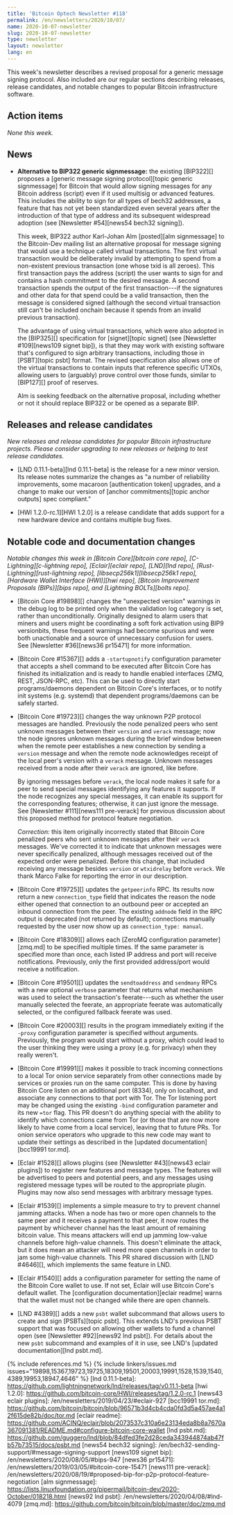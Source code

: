 ```yaml
---
title: 'Bitcoin Optech Newsletter #118'
permalink: /en/newsletters/2020/10/07/
name: 2020-10-07-newsletter
slug: 2020-10-07-newsletter
type: newsletter
layout: newsletter
lang: en
---
```

This week's newsletter describes a revised proposal for a generic
message signing protocol.  Also included are our
regular sections describing releases, release candidates, and notable
changes to popular Bitcoin infrastructure software.

## Action items

*None this week.*

## News

- **Alternative to BIP322 generic signmessage:** the existing [BIP322][]
  proposes a [generic message signing protocol][topic generic
  signmessage] for Bitcoin that would allow signing messages for any
  Bitcoin address (script) even if it used multisig or advanced
  features.  This includes the ability to sign for all types of bech32
  addresses, a feature that has not yet been standardized even several years
  after the introduction of that type of address and its subsequent
  widespread adoption (see [Newsletter #54][news54 bech32 signing]).

  This week, BIP322 author Karl-Johan Alm [posted][alm signmessage] to
  the Bitcoin-Dev mailing list an alternative proposal for message
  signing that would use a technique called virtual transactions.  The
  first virtual transaction would be deliberately invalid by
  attempting to spend from a non-existent previous transaction (one
  whose txid is all zeroes).  This first transaction pays the address
  (script) the user wants to sign for and contains a hash commitment
  to the desired message.  A second transaction spends the output of
  the first transaction---if the signatures and other data for that
  spend could be a valid transaction, then the message is considered
  signed (although the second virtual transaction still can't be
  included onchain because it spends from an invalid previous
  transaction).

  The advantage of using virtual transactions, which were also adopted
  in the [BIP325][] specification for [signet][topic signet] (see
  [Newsletter #109][news109 signet bip]), is that they may work with
  existing software that's configured to sign arbitrary transactions,
  including those in [PSBT][topic psbt] format.  The revised
  specification also allows one of the virtual transactions to contain inputs
  that reference specific UTXOs, allowing users to (arguably) prove
  control over those funds, similar to [BIP127][] proof of reserves.

  Alm is seeking feedback on the alternative proposal, including
  whether or not it should replace BIP322 or be opened as a separate
  BIP.

## Releases and release candidates

*New releases and release candidates for popular Bitcoin infrastructure
projects.  Please consider upgrading to new releases or helping to test
release candidates.*

- [LND 0.11.1-beta][lnd 0.11.1-beta] is the release for a new minor
  version.  Its release notes summarize the changes as "a number of
  reliability improvements, some macaroon [authentication token]
  upgrades, and a change to make our version of [anchor
  commitments][topic anchor outputs] spec compliant."

- [HWI 1.2.0-rc.1][HWI 1.2.0] is a release candidate that adds support
  for a new hardware device and contains multiple bug fixes.

## Notable code and documentation changes

*Notable changes this week in [Bitcoin Core][bitcoin core repo],
[C-Lightning][c-lightning repo], [Eclair][eclair repo], [LND][lnd repo],
[Rust-Lightning][rust-lightning repo], [libsecp256k1][libsecp256k1 repo],
[Hardware Wallet Interface (HWI)][hwi repo], [Bitcoin Improvement Proposals
(BIPs)][bips repo], and [Lightning BOLTs][bolts repo].*

- [Bitcoin Core #19898][] changes the "unexpected version" warnings in the debug
  log to be printed only when the validation log category is set, rather than
  unconditionally. Originally designed to alarm users that miners and users
  might be coordinating a soft fork activation using BIP9 versionbits, these
  frequent warnings had become spurious and were both unactionable and a
  source of unnecessary confusion for users. See [Newsletter #36][news36
  pr15471] for more information.

- [Bitcoin Core #15367][] adds a `-startupnotify` configuration parameter that accepts
  a shell command to be executed after Bitcoin Core has finished its
  initialization and is ready to handle enabled interfaces (ZMQ,
  REST, JSON-RPC, etc). This can be used to directly start programs/daemons
  dependent on Bitcoin Core's interfaces, or to notify init systems (e.g.
  systemd) that dependent programs/daemons can be safely started.

- [Bitcoin Core #19723][] changes the way unknown P2P protocol messages
  are handled.  Previously the node penalized peers who sent unknown
  messages between their `version` and `verack` message; now the node ignores unknown messages during the
  brief window between when the remote peer establishes a new connection
  by sending a `version` message and when the remote node acknowledges
  receipt of the local peer's version with a `verack` message.  Unknown
  messages received from a node after their `verack` are ignored, like before.

  By ignoring messages before `verack`, the local node makes it safe
  for a peer to send special messages identifying any features it
  supports.  If the node recognizes any special messages, it can
  enable its support for the corresponding features; otherwise, it can
  just ignore the message.  See [Newsletter #111][news111 pre-verack]
  for previous discussion about this proposed method for protocol
  feature negotiation.

  *Correction:* this item originally incorrectly stated that Bitcoin
  Core penalized peers who sent unknown messages after their `verack`
  messages.  We've corrected it to indicate that unknown messages were
  never specifically penalized, although messages received out of the
  expected order were penalized.  Before this change, that included
  receiving any message besides `version` or `wtxidrelay` before `verack`.  We thank
  Marco Falke for reporting the error in our description.

- [Bitcoin Core #19725][] updates the `getpeerinfo` RPC.  Its results
  now return a new `connection_type` field that indicates the
  reason the node either opened that connection to an outbound peer or
  accepted an inbound connection from the peer.  The existing `addnode`
  field in the RPC output is deprecated (not returned by default);
  connections manually requested by the user now show up as
  `connection_type: manual`.

- [Bitcoin Core #18309][] allows each [ZeroMQ configuration parameter][zmq.md] to
  be specified multiple times.  If the same parameter is specified more
  than once, each listed IP address and port will receive notifications.
  Previously, only the first provided address/port would receive a
  notification.

- [Bitcoin Core #19501][] updates the `sendtoaddress` and `sendmany`
  RPCs with a new optional `verbose` parameter that returns what
  mechanism was used to select the transaction's feerate---such as
  whether the user manually selected the feerate, an appropriate feerate
  was automatically selected, or the configured fallback feerate was used.

- [Bitcoin Core #20003][] results in the program immediately exiting
  if the `-proxy` configuration parameter is specified without
  arguments.  Previously, the program would start without a proxy, which
  could lead to the user thinking they were using a proxy (e.g. for
  privacy) when they really weren't.

- [Bitcoin Core #19991][] makes it possible to track incoming
  connections to a local Tor onion service separately from other
  connections made by services or proxies run on the same computer.
  This is done by having Bitcoin Core listen on an additional port
  (8334), only on localhost, and associate any connections to that port
  with Tor.  The Tor listening port may be changed using the existing
  `-bind` configuration parameter and its new `=tor` flag.  This PR
  doesn't do anything special with the ability to identify which
  connections came from Tor (or those that are now more likely to have
  come from a local service), leaving that to future PRs.  Tor onion
  service operators who upgrade to this new code may want to update their
  settings as described in the [updated documentation][bcc19991 tor.md].

- [Eclair #1528][] allows plugins (see [Newsletter #43][news43
  eclair plugins]) to register new features and message types.  The
  features will be advertised to peers and potential peers, and any
  messages using registered message types will be routed to the appropriate
  plugin.  Plugins may now also send messages with arbitrary message types.

- [Eclair #1539][] implements a simple measure to try to prevent channel
  jamming attacks.  When a node has two or more open channels to the
  same peer and it receives a payment to that peer,
  it now routes the payment by whichever channel has the least
  amount of remaining bitcoin value.  This means attackers will end up
  jamming low-value channels before high-value channels.  This doesn't
  eliminate the attack, but it does mean an attacker will need more
  open channels in order to jam some high-value channels.  This PR
  shared discussion with [LND #4646][], which implements the
  same feature in LND.

- [Eclair #1540][] adds a configuration parameter for setting the name
  of the Bitcoin Core wallet to use.  If not set, Eclair will use
  Bitcoin Core's default wallet.  The [configuration documentation][eclair
  readme] warns that the wallet must not be changed while there are
  open channels.

- [LND #4389][] adds a new `psbt` wallet subcommand that allows users to
  create and sign [PSBTs][topic psbt].  This extends LND's previous
  PSBT support that was focused on allowing other wallets to fund a
  channel open (see [Newsletter #92][news92 lnd psbt]).  For details
  about the new `psbt` subcommand and examples of it in use, see LND's
  [updated documentation][lnd psbt.md].

{% include references.md %}
{% include linkers/issues.md issues="19898,15367,19723,19725,18309,19501,20003,19991,1528,1539,1540,4389,19953,18947,4646" %}
[lnd 0.11.1-beta]: https://github.com/lightningnetwork/lnd/releases/tag/v0.11.1-beta
[hwi 1.2.0]: https://github.com/bitcoin-core/HWI/releases/tag/1.2.0-rc.1
[news43 eclair plugins]: /en/newsletters/2019/04/23/#eclair-927
[bcc19991 tor.md]: https://github.com/bitcoin/bitcoin/blob/96571b3d4cb4cda0fd3d5a457ae4a12f615de82b/doc/tor.md
[eclair readme]: https://github.com/ACINQ/eclair/blob/2073537c310a6e23134eda8b8a7670a367091381/README.md#configure-bitcoin-core-wallet
[lnd psbt.md]: https://github.com/guggero/lnd/blob/84dfed3fe2d28ceda343944874ab47fb57b73515/docs/psbt.md
[news54 bech32 signing]: /en/bech32-sending-support/#message-signing-support
[news109 signet bip]: /en/newsletters/2020/08/05/#bips-947
[news36 pr15471]: /en/newsletters/2019/03/05/#bitcoin-core-15471
[news111 pre-verack]: /en/newsletters/2020/08/19/#proposed-bip-for-p2p-protocol-feature-negotiation
[alm signmessage]: https://lists.linuxfoundation.org/pipermail/bitcoin-dev/2020-October/018218.html
[news92 lnd psbt]: /en/newsletters/2020/04/08/#lnd-4079
[zmq.md]: https://github.com/bitcoin/bitcoin/blob/master/doc/zmq.md
